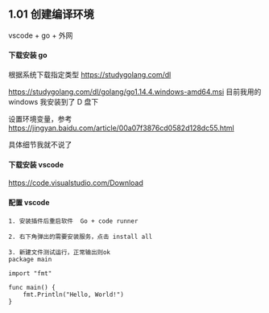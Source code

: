 ## 1.01 创建编译环境

vscode + go + 外网

#### 下载安装 go

根据系统下载指定类型 https://studygolang.com/dl

https://studygolang.com/dl/golang/go1.14.4.windows-amd64.msi
目前我用的 windows
我安装到了 D 盘下

设置环境变量，参考 https://jingyan.baidu.com/article/00a07f3876cd0582d128dc55.html

具体细节我就不说了

#### 下载安装 vscode

https://code.visualstudio.com/Download

#### 配置 vscode

```
1. 安装插件后重启软件  Go + code runner

2. 右下角弹出的需要安装服务，点击 install all

3. 新建文件测试运行，正常输出则ok
package main

import "fmt"

func main() {
    fmt.Println("Hello, World!")
}

```
